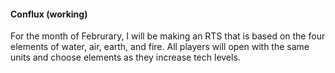 #### Conflux (working)

For the month of Februrary, I will be making an RTS that is based on the four elements of water, air, earth, and fire. All players will open with the same units and choose elements as they increase tech levels.
